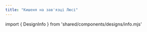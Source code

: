 ```yaml
---
title: "Кишеня на зав'язці Люсі"
---
```


import { DesignInfo } from 'shared/components/designs/info.mjs'

<DesignInfo design='lucy' docs />

